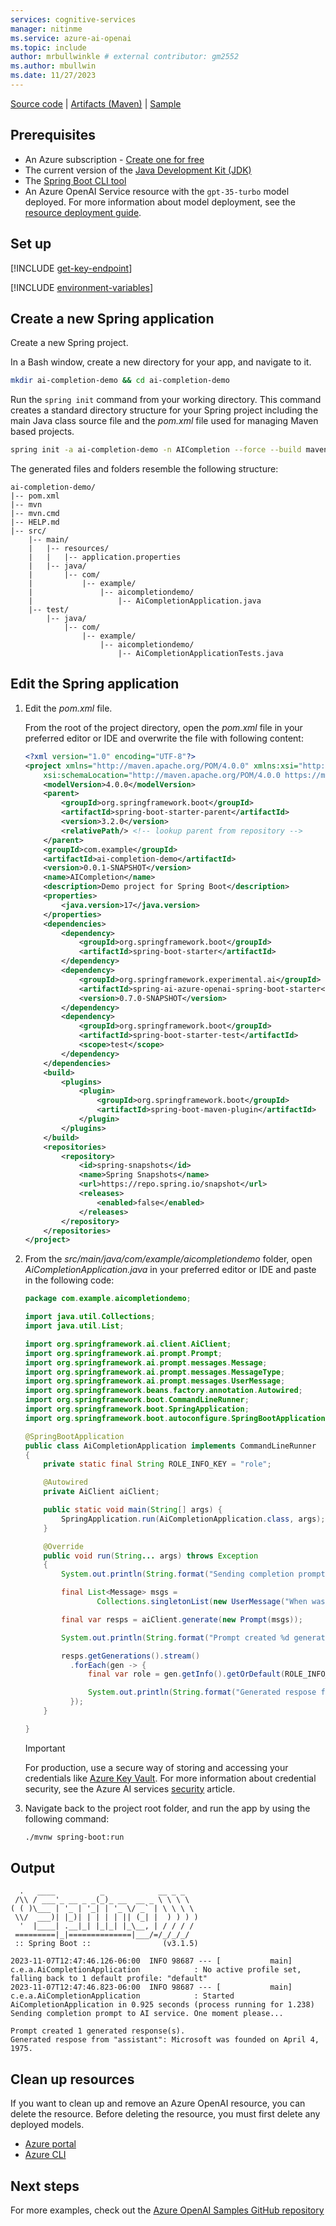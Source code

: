 ```yaml
---
services: cognitive-services
manager: nitinme
ms.service: azure-ai-openai
ms.topic: include
author: mrbullwinkle # external contributor: gm2552
ms.author: mbullwin
ms.date: 11/27/2023
---
```


[Source code](https://github.com/spring-projects-experimental/spring-ai) | [Artifacts (Maven)](https://repo.spring.io/ui/native/snapshot/org/springframework/experimental/ai/spring-ai-openai-spring-boot-starter/0.7.0-SNAPSHOT) | [Sample](https://github.com/rd-1-2022/ai-azure-openai-helloworld)

## Prerequisites

- An Azure subscription - [Create one for free](https://azure.microsoft.com/free/cognitive-services?azure-portal=true)
- The current version of the [Java Development Kit (JDK)](https://www.microsoft.com/openjdk)
- The [Spring Boot CLI tool](https://docs.spring.io/spring-boot/docs/current/reference/html/getting-started.html#getting-started.installing.cli)
- An Azure OpenAI Service resource with the `gpt-35-turbo` model deployed. For more information about model deployment, see the [resource deployment guide](../how-to/create-resource.md).


## Set up

[!INCLUDE [get-key-endpoint](get-key-endpoint.md)]

[!INCLUDE [environment-variables](spring-environment-variables.md)]

## Create a new Spring application

Create a new Spring project.

In a Bash window, create a new directory for your app, and navigate to it.

```bash
mkdir ai-completion-demo && cd ai-completion-demo
```

Run the `spring init` command from your working directory. This command creates a standard directory structure for your Spring project including the main Java class source file and the *pom.xml* file used for managing Maven based projects.

```bash
spring init -a ai-completion-demo -n AICompletion --force --build maven -x
```

The generated files and folders resemble the following structure:

```
ai-completion-demo/
|-- pom.xml
|-- mvn
|-- mvn.cmd
|-- HELP.md
|-- src/
    |-- main/
    |   |-- resources/
    |   |   |-- application.properties
    |   |-- java/
    |       |-- com/
    |           |-- example/
    |               |-- aicompletiondemo/
    |                   |-- AiCompletionApplication.java
    |-- test/
        |-- java/
            |-- com/
                |-- example/
                    |-- aicompletiondemo/
                        |-- AiCompletionApplicationTests.java
```

## Edit the Spring application

1. Edit the *pom.xml* file.

   From the root of the project directory, open the *pom.xml* file in your preferred editor or IDE and overwrite the file with following content:

   ```xml
   <?xml version="1.0" encoding="UTF-8"?>
   <project xmlns="http://maven.apache.org/POM/4.0.0" xmlns:xsi="http://www.w3.org/2001/XMLSchema-instance"
       xsi:schemaLocation="http://maven.apache.org/POM/4.0.0 https://maven.apache.org/xsd/maven-4.0.0.xsd">
       <modelVersion>4.0.0</modelVersion>
       <parent>
           <groupId>org.springframework.boot</groupId>
           <artifactId>spring-boot-starter-parent</artifactId>
           <version>3.2.0</version>
           <relativePath/> <!-- lookup parent from repository -->
       </parent>
       <groupId>com.example</groupId>
       <artifactId>ai-completion-demo</artifactId>
       <version>0.0.1-SNAPSHOT</version>
       <name>AICompletion</name>
       <description>Demo project for Spring Boot</description>
       <properties>
           <java.version>17</java.version>
       </properties>
       <dependencies>
           <dependency>
               <groupId>org.springframework.boot</groupId>
               <artifactId>spring-boot-starter</artifactId>
           </dependency>
           <dependency>
               <groupId>org.springframework.experimental.ai</groupId>
               <artifactId>spring-ai-azure-openai-spring-boot-starter</artifactId>
               <version>0.7.0-SNAPSHOT</version>
           </dependency>
           <dependency>
               <groupId>org.springframework.boot</groupId>
               <artifactId>spring-boot-starter-test</artifactId>
               <scope>test</scope>
           </dependency>
       </dependencies>
       <build>
           <plugins>
               <plugin>
                   <groupId>org.springframework.boot</groupId>
                   <artifactId>spring-boot-maven-plugin</artifactId>
               </plugin>
           </plugins>
       </build>
       <repositories>
           <repository>
               <id>spring-snapshots</id>
               <name>Spring Snapshots</name>
               <url>https://repo.spring.io/snapshot</url>
               <releases>
                   <enabled>false</enabled>
               </releases>
           </repository>
       </repositories>
   </project>
   ```

1. From the *src/main/java/com/example/aicompletiondemo* folder, open *AiCompletionApplication.java* in your preferred editor or IDE and paste in the following code:

   ```java
   package com.example.aicompletiondemo;

   import java.util.Collections;
   import java.util.List;

   import org.springframework.ai.client.AiClient;
   import org.springframework.ai.prompt.Prompt;
   import org.springframework.ai.prompt.messages.Message;
   import org.springframework.ai.prompt.messages.MessageType;
   import org.springframework.ai.prompt.messages.UserMessage;
   import org.springframework.beans.factory.annotation.Autowired;
   import org.springframework.boot.CommandLineRunner;
   import org.springframework.boot.SpringApplication;
   import org.springframework.boot.autoconfigure.SpringBootApplication;

   @SpringBootApplication
   public class AiCompletionApplication implements CommandLineRunner
   {
       private static final String ROLE_INFO_KEY = "role";

       @Autowired
       private AiClient aiClient;

       public static void main(String[] args) {
           SpringApplication.run(AiCompletionApplication.class, args);
       }

       @Override
       public void run(String... args) throws Exception
       {
           System.out.println(String.format("Sending completion prompt to AI service. One moment please...\r\n"));

           final List<Message> msgs =
                   Collections.singletonList(new UserMessage("When was Microsoft founded?"));

           final var resps = aiClient.generate(new Prompt(msgs));

           System.out.println(String.format("Prompt created %d generated response(s).", resps.getGenerations().size()));

           resps.getGenerations().stream()
             .forEach(gen -> {
                 final var role = gen.getInfo().getOrDefault(ROLE_INFO_KEY, MessageType.ASSISTANT.getValue());

                 System.out.println(String.format("Generated respose from \"%s\": %s", role, gen.getText()));
             });
       }

   }
   ```

   > [!IMPORTANT]
   > For production, use a secure way of storing and accessing your credentials like [Azure Key Vault](/azure/key-vault/general/overview). For more information about credential security, see the Azure AI services [security](../../security-features.md) article.

1. Navigate back to the project root folder, and run the app by using the following command:

   ```bash
   ./mvnw spring-boot:run
   ```

## Output

```output
  .   ____          _            __ _ _
 /\\ / ___'_ __ _ _(_)_ __  __ _ \ \ \ \
( ( )\___ | '_ | '_| | '_ \/ _` | \ \ \ \
 \\/  ___)| |_)| | | | | || (_| |  ) ) ) )
  '  |____| .__|_| |_|_| |_\__, | / / / /
 =========|_|==============|___/=/_/_/_/
 :: Spring Boot ::                (v3.1.5)

2023-11-07T12:47:46.126-06:00  INFO 98687 --- [           main] c.e.a.AiCompletionApplication            : No active profile set, falling back to 1 default profile: "default"
2023-11-07T12:47:46.823-06:00  INFO 98687 --- [           main] c.e.a.AiCompletionApplication            : Started AiCompletionApplication in 0.925 seconds (process running for 1.238)
Sending completion prompt to AI service. One moment please...

Prompt created 1 generated response(s).
Generated respose from "assistant": Microsoft was founded on April 4, 1975.
```


## Clean up resources

If you want to clean up and remove an Azure OpenAI resource, you can delete the resource. Before deleting the resource, you must first delete any deployed models.

- [Azure portal](../../multi-service-resource.md?pivots=azportal#clean-up-resources)
- [Azure CLI](../../multi-service-resource.md?pivots=azcli#clean-up-resources)

## Next steps

For more examples, check out the [Azure OpenAI Samples GitHub repository](https://github.com/Azure-Samples/openai)
